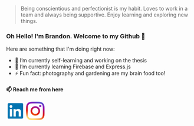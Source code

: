 <!--
**branndonwhite/branndonwhite** is a ✨ _special_ ✨ repository because its `README.md` (this file) appears on your GitHub profile.

Here are some ideas to get you started:

- 🔭 I’m currently working on ...
- 🌱 I’m currently learning ...
- 👯 I’m looking to collaborate on ...
- 🤔 I’m looking for help with ...
- 💬 Ask me about ...
- 📫 How to reach me: ...
- 😄 Pronouns: ...
- ⚡ Fun fact: ...
-->

> Being conscientious and perfectionist is my habit. Loves to work in a team and always being supportive. Enjoy learning and exploring new things. 

### Oh Hello! I'm Brandon. Welcome to my Github 👋

Here are something that I'm doing right now:
- 🔭 I’m currently self-learning and working on the thesis
- 🌱 I’m currently learning Firebase and Express.js
- ⚡ Fun fact: photography and gardening are my brain food too!

#### 📫 Reach me from here
[<img src="linkedin.png" alt="LinkedIn" width="50">](https://www.linkedin.com/in/brandon-white-389467190/)
[<img src="instagram.png" alt="Instagram" width="50">](https://www.instagram.com/branndonwhitte/)